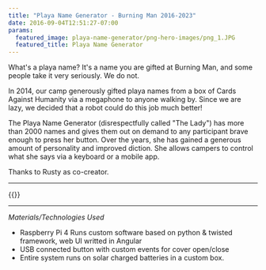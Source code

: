 ```yaml
---
title: "Playa Name Generator - Burning Man 2016-2023"
date: 2016-09-04T12:51:27-07:00
params:
  featured_image: playa-name-generator/png-hero-images/png_1.JPG
  featured_title: Playa Name Generator
---
```


What's a playa name? It's a name you are gifted at Burning Man, and some people take it very seriously. We do not.

In 2014, our camp generously gifted playa names from a box of Cards Against Humanity via a megaphone to anyone walking by. Since we are lazy, we decided that a robot could do this job much better!

The Playa Name Generator (disrespectfully called "The Lady") has more than 2000 names and gives them out on demand to any participant brave enough to press her button. Over the years, she has gained a generous amount of personality and improved diction. She allows campers to control what she says via a keyboard or a mobile app.

Thanks to Rusty as co-creator.

---

{{<carousel items="1" height="500" fitWidth="888" unit="px" duration="7000" data="png-hero-images" >}}

---

*Materials/Technologies Used*
- Raspberry Pi 4 Runs custom software based on python & twisted framework, web UI writted in Angular
- USB connected button with custom events for cover open/close
- Entire system runs on solar charged batteries in a custom box.